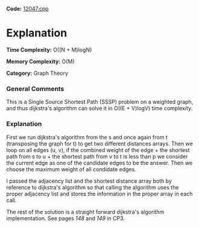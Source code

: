 **Code:** [12047.cpp](./12047.cpp)

# Explanation

**Time Complexity:** O((N + M)logN)

**Memory Complexity:** O(M)

**Category:** Graph Theory

### General Comments

This is a Single Source Shortest Path (SSSP) problem on a weighted graph, and thus dijkstra's algorithm can solve it in O((E + V)logV) time complexity.

### Explanation

First we run dijkstra's algorithm from the s and once again from t (transposing the graph for t) to get two different distances arrays. Then we loop on all edges (u, v), if the combined weight of the edge + the shortest path from s to u + the shortest path from v to t is less than p we consider the current edge as one of the candidate edges to be the answer. Then we choose the maximum weight of all condidate edges.

I passed the adjacency list and the shortest distance array both by reference to dijkstra's algorithm so that calling the algorithm uses the proper adjacency list and stores the information in the proper array in each call.

The rest of the solution is a straight forward dijkstra's algorithm implementation. See pages *148* and *149* in CP3.
